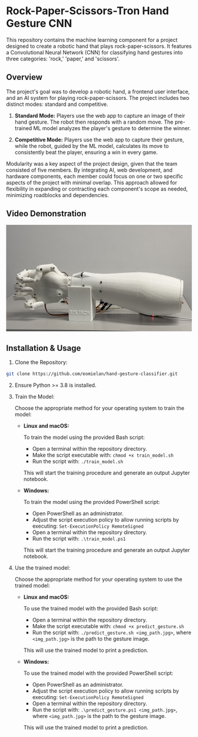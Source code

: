 # Rock-Paper-Scissors-Tron Hand Gesture CNN

This repository contains the machine learning component for a project designed to create a robotic hand that plays rock-paper-scissors. It features a Convolutional Neural Network (CNN) for classifying hand gestures into three categories: 'rock,' 'paper,' and 'scissors'.

## Overview

The project's goal was to develop a robotic hand, a frontend user interface, and an AI system for playing rock-paper-scissors. The project includes two distinct modes: standard and competitive.

1. **Standard Mode:** Players use the web app to capture an image of their hand gesture. The robot then responds with a random move. The pre-trained ML model analyzes the player's gesture to determine the winner.

2. **Competitive Mode:** Players use the web app to capture their gesture, while the robot, guided by the ML model, calculates its move to consistently beat the player, ensuring a win in every game.

Modularity was a key aspect of the project design, given that the team consisted of five members. By integrating AI, web development, and hardware components, each member could focus on one or two specific aspects of the project with minimal overlap. This approach allowed for flexibility in expanding or contracting each component's scope as needed, minimizing roadblocks and dependencies.

## Video Demonstration

[![Video Demonstration](./assets/youtube_thumbnail.jpg)](https://youtu.be/thhxIV0cgXo?si=FxjFKz3m8_ArCqI6 "RPS-TRON Video Demonstration - Click to Watch!")

## Installation & Usage

1. Clone the Repository:

```bash
git clone https://github.com/eomielan/hand-gesture-classifier.git
```

2. Ensure Python >= 3.8 is installed.

3. Train the Model:

   Choose the appropriate method for your operating system to train the model:

   - **Linux and macOS:**

      To train the model using the provided Bash script:

      - Open a terminal within the repository directory.
      - Make the script executable with: `chmod +x train_model.sh`
      - Run the script with: `./train_model.sh`

      This will start the training procedure and generate an output Jupyter notebook.

   - **Windows:**

      To train the model using the provided PowerShell script:

      - Open PowerShell as an administrator.
      - Adjust the script execution policy to allow running scripts by executing: `Set-ExecutionPolicy RemoteSigned`
      - Open a terminal within the repository directory.
      - Run the script with: `.\train_model.ps1`

      This will start the training procedure and generate an output Jupyter notebook.

4. Use the trained model:

   Choose the appropriate method for your operating system to use the trained model:

   - **Linux and macOS:**

      To use the trained model with the provided Bash script:

      - Open a terminal within the repository directory.
      - Make the script executable with: `chmod +x predict_gesture.sh`
      - Run the script with: `./predict_gesture.sh <img_path.jpg>`, where `<img_path.jpg>` is the path to the gesture image.

      This will use the trained model to print a prediction.

   - **Windows:**

      To use the trained model with the provided PowerShell script:

      - Open PowerShell as an administrator.
      - Adjust the script execution policy to allow running scripts by executing: `Set-ExecutionPolicy RemoteSigned`
      - Open a terminal within the repository directory.
      - Run the script with: `.\predict_gesture.ps1 <img_path.jpg>`, where `<img_path.jpg>` is the path to the gesture image.

      This will use the trained model to print a prediction.
